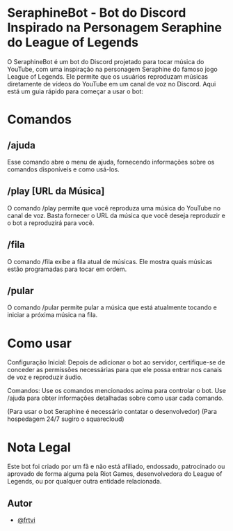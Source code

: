 
# SeraphineBot - Bot do Discord Inspirado na Personagem Seraphine do League of Legends

O SeraphineBot é um bot do Discord projetado para tocar música do YouTube, com uma inspiração na personagem Seraphine do famoso jogo League of Legends. Ele permite que os usuários reproduzam músicas diretamente de vídeos do YouTube em um canal de voz no Discord. Aqui está um guia rápido para começar a usar o bot:

# Comandos

## /ajuda
Esse comando abre o menu de ajuda, fornecendo informações sobre os comandos disponíveis e como usá-los.

## /play [URL da Música]
O comando /play permite que você reproduza uma música do YouTube no canal de voz. Basta fornecer o URL da música que você deseja reproduzir e o bot a reproduzirá para você.

## /fila
O comando /fila exibe a fila atual de músicas. Ele mostra quais músicas estão programadas para tocar em ordem.

## /pular
O comando /pular permite pular a música que está atualmente tocando e iniciar a próxima música na fila.

# Como usar

Configuração Inicial: Depois de adicionar o bot ao servidor, certifique-se de conceder as permissões necessárias para que ele possa entrar nos canais de voz e reproduzir áudio.

Comandos: Use os comandos mencionados acima para controlar o bot. Use /ajuda para obter informações detalhadas sobre como usar cada comando.

(Para usar o bot Seraphine é necessário contatar o desenvolvedor)
(Para hospedagem 24/7 sugiro o squarecloud)

# Nota Legal
Este bot foi criado por um fã e não está afiliado, endossado, patrocinado ou aprovado de forma alguma pela Riot Games, desenvolvedora do League of Legends, ou por qualquer outra entidade relacionada.
## Autor

- [@frtvi](https://www.github.com/frtvi)
